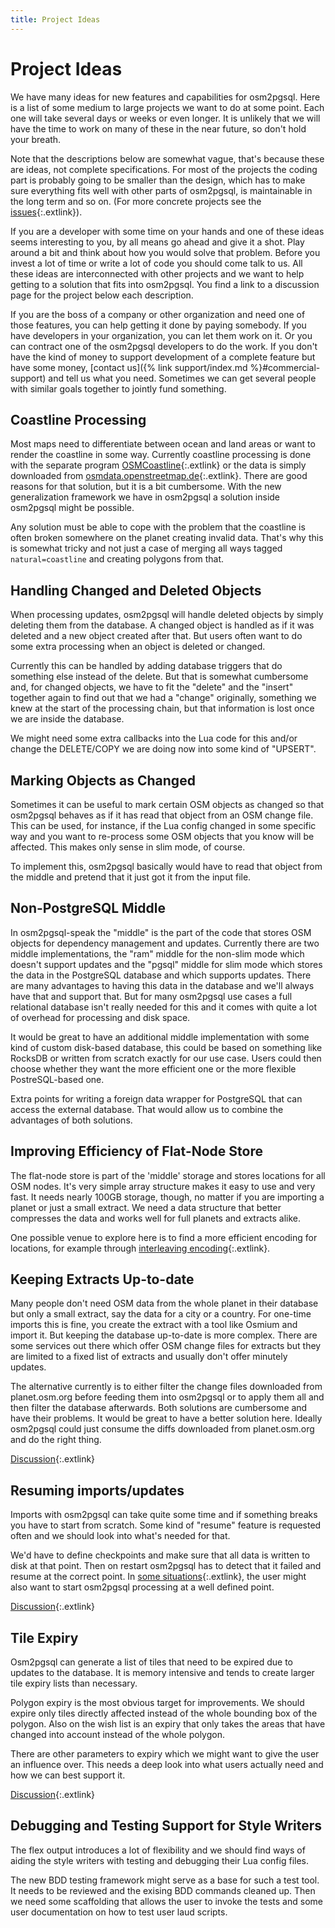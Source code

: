 ```yaml
---
title: Project Ideas
---
```


# Project Ideas

We have many ideas for new features and capabilities for osm2pgsql. Here is a
list of some medium to large projects we want to do at some point. Each one
will take several days or weeks or even longer. It is unlikely that we will
have the time to work on many of these in the near future, so don't hold your
breath.

Note that the descriptions below are somewhat vague, that's because these are
ideas, not complete specifications. For most of the projects the coding part is
probably going to be smaller than the design, which has to make sure everything
fits well with other parts of osm2pgsql, is maintainable in the long term and
so on. (For more concrete projects see the
[issues](https://github.com/osm2pgsql-dev/osm2pgsql/issues){:.extlink}).

If you are a developer with some time on your hands and one of these ideas
seems interesting to you, by all means go ahead and give it a shot. Play around
a bit and think about how you would solve that problem. Before you invest a lot
of time or write a lot of code you should come talk to us. All these ideas are
interconnected with other projects and we want to help getting to a solution
that fits into osm2pgsql. You find a link to a discussion page for the project
below each description.

If you are the boss of a company or other organization and need one of those
features, you can help getting it done by paying somebody. If you have
developers in your organization, you can let them work on it. Or you can
contract one of the osm2pgsql developers to do the work. If you don't have the
kind of money to support development of a complete feature but have some money,
[contact us]({% link support/index.md %}#commercial-support) and tell us what
you need. Sometimes we can get several people with similar goals together to
jointly fund something.

## Coastline Processing

Most maps need to differentiate between ocean and land areas or want to render
the coastline in some way. Currently coastline processing is done with the
separate program [OSMCoastline](https://osmcode.org/osmcoastline/){:.extlink} or
the data is simply downloaded from
[osmdata.openstreetmap.de](https://osmdata.openstreetmap.de/){:.extlink}. There
are good reasons for that solution, but it is a bit cumbersome. With the new
generalization framework we have in osm2pgsql a solution inside osm2pgsql might
be possible.

Any solution must be able to cope with the problem that the coastline is often
broken somewhere on the planet creating invalid data. That's why this is
somewhat tricky and not just a case of merging all ways tagged
`natural=coastline` and creating polygons from that.


## Handling Changed and Deleted Objects

When processing updates, osm2pgsql will handle deleted objects by simply
deleting them from the database. A changed object is handled as if it was
deleted and a new object created after that. But users often want to do some
extra processing when an object is deleted or changed.

Currently this can be handled by adding database triggers that do something
else instead of the delete. But that is somewhat cumbersome and, for changed
objects, we have to fit the "delete" and the "insert" together again to find
out that we had a "change" originally, something we knew at the start of the
processing chain, but that information is lost once we are inside the database.

We might need some extra callbacks into the Lua code for this and/or change the
DELETE/COPY we are doing now into some kind of "UPSERT".

## Marking Objects as Changed

Sometimes it can be useful to mark certain OSM objects as changed so that
osm2pgsql behaves as if it has read that object from an OSM change file. This
can be used, for instance, if the Lua config changed in some specific way and
you want to re-process some OSM objects that you know will be affected. This
makes only sense in slim mode, of course.

To implement this, osm2pgsql basically would have to read that object from the
middle and pretend that it just got it from the input file.

## Non-PostgreSQL Middle

In osm2pgsql-speak the "middle" is the part of the code that stores OSM objects
for dependency management and updates. Currently there are two middle
implementations, the "ram" middle for the non-slim mode which doesn't support
updates and the "pgsql" middle for slim mode which stores the data in the
PostgreSQL database and which supports updates. There are many advantages to
having this data in the database and we'll always have that and support that.
But for many osm2pgsql use cases a full relational database isn't really needed
for this and it comes with quite a lot of overhead for processing and disk
space.

It would be great to have an additional middle implementation with some kind of
custom disk-based database, this could be based on something like RocksDB or
written from scratch exactly for our use case. Users could then choose whether
they want the more efficient one or the more flexible PostreSQL-based one.

Extra points for writing a foreign data wrapper for PostgreSQL that can access
the external database. That would allow us to combine the advantages of both
solutions.

## Improving Efficiency of Flat-Node Store

The flat-node store is part of the 'middle' storage and stores locations for
all OSM nodes. It's very simple array structure makes it easy to use and very fast.
It needs nearly 100GB storage, though, no matter if you are importing a
planet or just a small extract. We need a data structure that better
compresses the data and works well for full planets and extracts alike.

One possible venue to explore here is to find a more efficient encoding for
locations, for example through [interleaving encoding](https://github.com/osm2pgsql-dev/osm2pgsql/issues/1466){:.extlink}.

## Keeping Extracts Up-to-date

Many people don't need OSM data from the whole planet in their database but
only a small extract, say the data for a city or a country. For one-time
imports this is fine, you create the extract with a tool like Osmium and import
it. But keeping the database up-to-date is more complex. There are some
services out there which offer OSM change files for extracts but they are
limited to a fixed list of extracts and usually don't offer minutely updates.

The alternative currently is to either filter the change files downloaded from
planet.osm.org before feeding them into osm2pgsql or to apply them all and then
filter the database afterwards. Both solutions are cumbersome and have their
problems. It would be great to have a better solution here. Ideally osm2pgsql
could just consume the diffs downloaded from planet.osm.org and do the right
thing.

[Discussion](https://github.com/osm2pgsql-dev/osm2pgsql/issues/1248){:.extlink}

## Resuming imports/updates

Imports with osm2pgsql can take quite some time and if something breaks you
have to start from scratch. Some kind of "resume" feature is requested often
and we should look into what's needed for that.

We'd have to define checkpoints and make sure that all data is written to disk
at that point. Then on restart osm2pgsql has to detect that it failed and
resume at the correct point. In
[some situations](https://github.com/osm2pgsql-dev/osm2pgsql/issues/799){:.extlink}, the
user might also want to start osm2pgsql processing at a well defined point.

[Discussion](https://github.com/osm2pgsql-dev/osm2pgsql/issues/1755){:.extlink}


## Tile Expiry

Osm2pgsql can generate a list of tiles that need to be expired due to updates
to the database. It is memory intensive and tends to create larger tile expiry
lists than necessary.

Polygon expiry is the most obvious target for improvements. We should expire
only tiles directly affected instead of the whole bounding box of the polygon.
Also on the wish list is an expiry that only takes the areas that have changed
into account instead of the whole polygon.

There are other parameters to expiry which we might want to give the user
an influence over. This needs a deep look into what users actually need and
how we can best support it.

[Discussion](https://github.com/osm2pgsql-dev/osm2pgsql/issues/1662){:.extlink}


## Debugging and Testing Support for Style Writers

The flex output introduces a lot of flexibility and we should find ways of
aiding the style writers with testing and debugging their Lua config files.

The new BDD testing framework might serve as a base for such a test tool.
It needs to be reviewed and the exising BDD commands cleaned up. Then we
need some scaffolding that allows the user to invoke the tests and some
user documentation on how to test user laud scripts.
